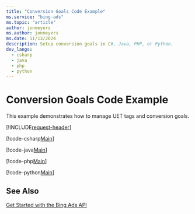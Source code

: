 ```yaml
---
title: "Conversion Goals Code Example"
ms.service: "bing-ads"
ms.topic: "article"
author: jonmeyers
ms.author: jonmeyers
ms.date: 11/13/2024
description: Setup conversion goals in C#, Java, PHP, or Python.
dev_langs:
  - csharp
  - java
  - php
  - python
---
```

# Conversion Goals Code Example
This example demonstrates how to manage UET tags and conversion goals.

[!INCLUDE[request-header](./includes/code-tips.md)]

[!code-csharp[Main](../../../BingAds-dotNet-SDK/examples/BingAdsExamples/BingAdsExamplesLibrary/v13/ConversionGoals.cs)]

[!code-java[Main](../../../BingAds-Java-SDK/examples/BingAdsDesktopApp/src/main/java/com/microsoft/bingads/examples/v13/ConversionGoals.java)]

[!code-php[Main](../../../BingAds-PHP-SDK/samples/V13/ConversionGoals.php)]

[!code-python[Main](../../../BingAds-Python-SDK/examples/v13/conversion_goals.py)]

## See Also
[Get Started with the Bing Ads API](get-started.md)  
